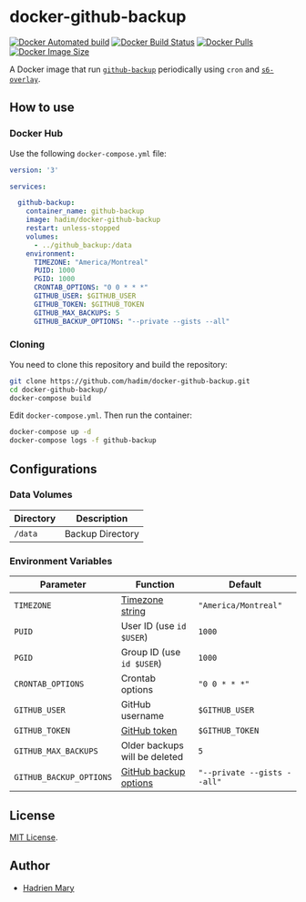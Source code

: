 # docker-github-backup

[![Docker Automated build](https://img.shields.io/docker/cloud/automated/hadim/docker-github-backup.svg)](https://hub.docker.com/r/hadim/docker-github-backup 'DockerHub')
[![Docker Build Status](https://img.shields.io/docker/cloud/build/hadim/docker-github-backup.svg)](https://hub.docker.com/r/hadim/docker-github-backup 'DockerHub')
[![Docker Pulls](https://img.shields.io/docker/pulls/hadim/docker-github-backup.svg)](https://hub.docker.com/r/hadim/docker-github-backup 'DockerHub')
[![Docker Image Size](https://images.microbadger.com/badges/image/hadim/docker-github-backup.svg)](https://microbadger.com/images/hadim/docker-github-backup "MicroBadger")

A Docker image that run [`github-backup`](https://github.com/josegonzalez/python-github-backup) periodically using `cron` and [`s6-overlay`](https://github.com/just-containers/s6-overlay).

## How to use

### Docker Hub

Use the following `docker-compose.yml` file:

```yaml
version: '3'

services:

  github-backup:
    container_name: github-backup
    image: hadim/docker-github-backup
    restart: unless-stopped
    volumes:
      - ../github_backup:/data
    environment:
      TIMEZONE: "America/Montreal"
      PUID: 1000
      PGID: 1000
      CRONTAB_OPTIONS: "0 0 * * *"
      GITHUB_USER: $GITHUB_USER
      GITHUB_TOKEN: $GITHUB_TOKEN
      GITHUB_MAX_BACKUPS: 5
      GITHUB_BACKUP_OPTIONS: "--private --gists --all"
```

### Cloning

You need to clone this repository and build the repository:

```bash
git clone https://github.com/hadim/docker-github-backup.git
cd docker-github-backup/
docker-compose build
```

Edit `docker-compose.yml`. Then run the container:

```bash
docker-compose up -d
docker-compose logs -f github-backup
```

## Configurations

### Data Volumes

| Directory | Description |
| --- | --- |
| `/data` | Backup Directory |

### Environment Variables

| Parameter | Function | Default |
| --- | --- | --- |
| `TIMEZONE` | [Timezone string](https://en.wikipedia.org/wiki/List_of_tz_database_time_zones) | `"America/Montreal"` |
| `PUID` | User ID (use `id $USER`) | `1000` |
| `PGID` | Group ID (use `id $USER`) | `1000` |
| `CRONTAB_OPTIONS` | Crontab options | `"0 0 * * *"` |
| `GITHUB_USER` | GitHub username | `$GITHUB_USER` |
| `GITHUB_TOKEN` | [GitHub token](https://github.com/settings/tokens) | `$GITHUB_TOKEN` |
| `GITHUB_MAX_BACKUPS` | Older backups will be deleted | `5` |
| `GITHUB_BACKUP_OPTIONS` | [GitHub backup options](https://github.com/josegonzalez/python-github-backup#usage) | `"--private --gists --all"` |

## License

[MIT License](./LICENSE).

## Author

- [Hadrien Mary](https://github.com/hadim)
